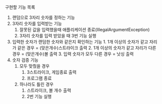구현할 기능 목록

1. 랜덤으로 3자리 숫자를 정하는 기능
2. 3자리 숫자를 입력받는 기능
    1. 잘못된 값을 입력했을때 애플리케이션 종료(IllegalArgumentException)
    2. 3자리 숫자를 입력 받았을 때 3번 기능 실행
3. 입력한 숫자가 랜덤한 숫자와 같은지 확인하는 기능
       1. 1개 이상의 숫자가 같고 자리가 같은 경우 = (맞은개수)스트라이크 출력
       2. 1개 이상의 숫자가 같고 자리가 다른 경우 = (맞은개수)볼 출력
       3. 입력 숫자가 모두 다른 경우 = 낫싱 출력
4. 숫자 검증 기능
   1. 모두 맞췄을 경우
      1. 3스트라이크, 게임종료 출력
      2. 프로그램 종료
   2. 하나라도 틀린 경우
      1. 스트라이크, 볼 개수 출력
      2. 2번 기능 실행